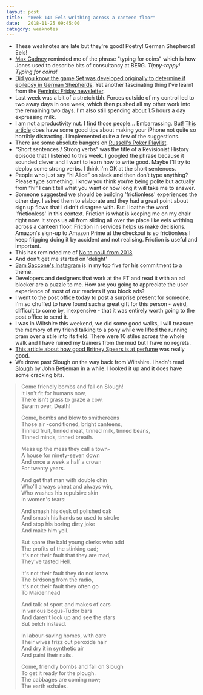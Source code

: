 ```yaml
---
layout: post
title:  "Week 14: Eels writhing across a canteen floor"
date:   2018-11-25 09:45:00
category: weaknotes
---
```

* These weaknotes are late but they're good! Poetry! German Shepherds! Eels!
* [Max Gadney](https://aftertheflood.com/) reminded me of the phrase "typing for coins" which is how Jones used to describe bits of consultancy at BERG. _Tippy-tappy! Typing for coins!_
* [Did you know the game Set was developed originally to determine if epilepsy in German Shepherds](http://www.entertainmentvine.com/online/2017/03/interview-with-game-designer-marsha-jean-falco/). Yet another fascinating thing I've learnt from the [Feminist Friday newsletter](https://tinyletter.com/feministfriday).
* Last week was a bit of a stretch tbh. Forces outside of my control led to two away days in one week, which then pushed all my other work into the remaining two days. I'm also still spending about 1.5 hours a day expressing milk.
* I am not a productivity nut. I find those people... Embarrassing. But! [This article](https://betterhumans.coach.me/how-to-set-up-your-iphone-for-productivity-focus-and-your-own-longevity-bb27a68cc3d8?gi=88d8bb186ec0) does have some good tips about making your iPhone not quite so horribly distracting. I implemented quite a few of the suggestions.
* There are some absolute bangers on [Russell's Poker Playlist](https://open.spotify.com/user/russelldavies/playlist/6yeWyDCRLuxaAcZaXDVZI5?si=3Nn27bltTViOW0lyF_6U4Q).
* "Short sentences / Strong verbs" was the title of a Revisionist History episode that I listened to this week. I googled the phrase because it sounded clever and I want to learn how to write good.  Maybe I'll try to deploy some strong verbs. I think I'm OK at the short sentences.
* People who just say “hi Alice” on slack and then don’t type anything? Please type something. I know you think you’re being polite but actually from “hi” I can’t tell what you want or how long it will take me to answer.
* Someone suggested we should be building 'frictionless' experiences the other day. I asked them to elaborate and they had a great point about sign up flows that I didn't disagree with. But I loathe the word 'frictionless' in this context. Friction is what is keeping me on my chair right now. It stops us all from sliding all over the place like eels writhing across a canteen floor. Friction in services helps us make decisions. Amazon's sign-up to Amazon Prime at the checkout is so frictionless I keep frigging doing it by accident and not realising. Friction is useful and important.
* This has reminded me of [No to noUI from 2013](http://www.elasticspace.com/2013/03/no-to-no-ui/comment-page-1)
* And don't get me started on 'delight'
* [Sam Saccone's Instagram](https://www.instagram.com/samccone/) is in my top five for his commitment to a theme.
* Developers and designers that work at the FT and read it with an ad blocker are a puzzle to me. How are you going to appreciate the user experience of most of our readers if you block ads?
* I went to the post office today to post a surprise present for someone. I'm _so_ chuffed to have found such a great gift for this person - weird, difficult to come by, inexpensive - that it was entirely worth going to the post office to send it.
* I was in Wiltshire this weekend, we did some good walks, I will treasure the memory of my friend talking to a pony while we lifted the running pram over a stile into its field. There were 10 stiles across the whole walk and I have ruined my trainers from the mud but I have no regrets.
* [This article about how good Britney Spears is at perfume](https://www.instyle.com/celebrity/britney-spears-perfume-billion-dollar-business) was really good.
* We drove past Slough on the way back from Wiltshire. I hadn't read [Slough](http://www-cdr.stanford.edu/intuition/Slough.html) by John Betjeman in a while. I looked it up and it does have some cracking bits.

> Come friendly bombs and fall on Slough!  
> It isn't fit for humans now,  
> There isn't grass to graze a cow.  
> Swarm over, Death!  
>
> Come, bombs and blow to smithereens  
> Those air -conditioned, bright canteens,  
> Tinned fruit, tinned meat, tinned milk, tinned beans,  
> Tinned minds, tinned breath.  
>
> Mess up the mess they call a town-  
> A house for ninety-seven down  
> And once a week a half a crown  
> For twenty years.  
>
> And get that man with double chin  
> Who'll always cheat and always win,  
> Who washes his repulsive skin  
> In women's tears:  
>
> And smash his desk of polished oak  
> And smash his hands so used to stroke  
> And stop his boring dirty joke  
> And make him yell.  
>
> But spare the bald young clerks who add  
> The profits of the stinking cad;  
> It's not their fault that they are mad,  
> They've tasted Hell.  
>
> It's not their fault they do not know  
> The birdsong from the radio,  
> It's not their fault they often go  
> To Maidenhead  
>
> And talk of sport and makes of cars  
> In various bogus-Tudor bars  
> And daren't look up and see the stars  
> But belch instead.  
>
> In labour-saving homes, with care  
> Their wives frizz out peroxide hair  
> And dry it in synthetic air  
> And paint their nails.  
>
> Come, friendly bombs and fall on Slough  
> To get it ready for the plough.  
> The cabbages are coming now;  
> The earth exhales.  
